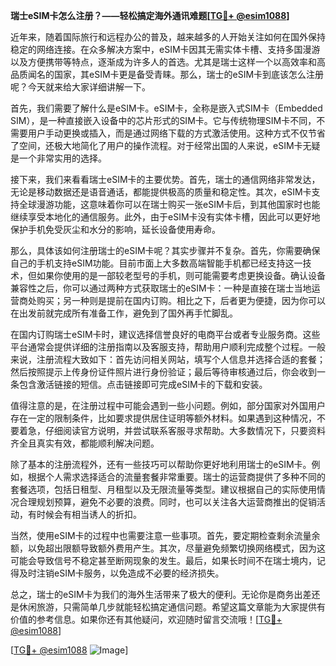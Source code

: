 **瑞士eSIM卡怎么注册？——轻松搞定海外通讯难题[[TG💪+ @esim1088](https://t.me/s/esim1088)]**

近年来，随着国际旅行和远程办公的普及，越来越多的人开始关注如何在国外保持稳定的网络连接。在众多解决方案中，eSIM卡因其无需实体卡槽、支持多国漫游以及方便携带等特点，逐渐成为许多人的首选。尤其是瑞士这样一个以高效率和高品质闻名的国家，其eSIM卡更是备受青睐。那么，瑞士的eSIM卡到底该怎么注册呢？今天就来给大家详细讲解一下。

首先，我们需要了解什么是eSIM卡。eSIM卡，全称是嵌入式SIM卡（Embedded SIM），是一种直接嵌入设备中的芯片形式的SIM卡。它与传统物理SIM卡不同，不需要用户手动更换或插入，而是通过网络下载的方式激活使用。这种方式不仅节省了空间，还极大地简化了用户的操作流程。对于经常出国的人来说，eSIM卡无疑是一个非常实用的选择。

接下来，我们来看看瑞士eSIM卡的主要优势。首先，瑞士的通信网络非常发达，无论是移动数据还是语音通话，都能提供极高的质量和稳定性。其次，eSIM卡支持全球漫游功能，这意味着你可以在瑞士购买一张eSIM卡后，到其他国家时也能继续享受本地化的通信服务。此外，由于eSIM卡没有实体卡槽，因此可以更好地保护手机免受灰尘和水分的影响，延长设备使用寿命。

那么，具体该如何注册瑞士的eSIM卡呢？其实步骤并不复杂。首先，你需要确保自己的手机支持eSIM功能。目前市面上大多数高端智能手机都已经支持这一技术，但如果你使用的是一部较老型号的手机，则可能需要考虑更换设备。确认设备兼容性之后，你可以通过两种方式获取瑞士的eSIM卡：一种是直接在瑞士当地运营商处购买；另一种则是提前在国内订购。相比之下，后者更为便捷，因为你可以在出发前就完成所有准备工作，避免到了国外再手忙脚乱。

在国内订购瑞士eSIM卡时，建议选择信誉良好的电商平台或者专业服务商。这些平台通常会提供详细的注册指南以及客服支持，帮助用户顺利完成整个过程。一般来说，注册流程大致如下：首先访问相关网站，填写个人信息并选择合适的套餐；然后按照提示上传身份证件照片进行身份验证；最后等待审核通过后，你会收到一条包含激活链接的短信。点击链接即可完成eSIM卡的下载和安装。

值得注意的是，在注册过程中可能会遇到一些小问题。例如，部分国家对外国用户存在一定的限制条件，比如要求提供居住证明等额外材料。如果遇到这种情况，不要着急，仔细阅读官方说明，并尝试联系客服寻求帮助。大多数情况下，只要资料齐全且真实有效，都能顺利解决问题。

除了基本的注册流程外，还有一些技巧可以帮助你更好地利用瑞士的eSIM卡。例如，根据个人需求选择适合的流量套餐非常重要。瑞士的运营商提供了多种不同的套餐选项，包括日租型、月租型以及无限流量等类型。建议根据自己的实际使用情况合理规划预算，避免不必要的浪费。同时，也可以关注各大运营商推出的促销活动，有时候会有相当诱人的折扣。

当然，使用eSIM卡的过程中也需要注意一些事项。首先，要定期检查剩余流量余额，以免超出限额导致额外费用产生。其次，尽量避免频繁切换网络模式，因为这可能会导致信号不稳定甚至断网现象的发生。最后，如果长时间不在瑞士境内，记得及时注销eSIM卡服务，以免造成不必要的经济损失。

总之，瑞士的eSIM卡为我们的海外生活带来了极大的便利。无论你是商务出差还是休闲旅游，只需简单几步就能轻松搞定通信问题。希望这篇文章能为大家提供有价值的参考信息。如果你还有其他疑问，欢迎随时留言交流哦！[[TG💪+ @esim1088](https://t.me/s/esim1088)]

[[TG💪+ @esim1088](https://t.me/s/esim1088) ![Image](https://i.postimg.cc/4NQfJmqS/Snipaste-2025-05-13-00-14-12.png)]